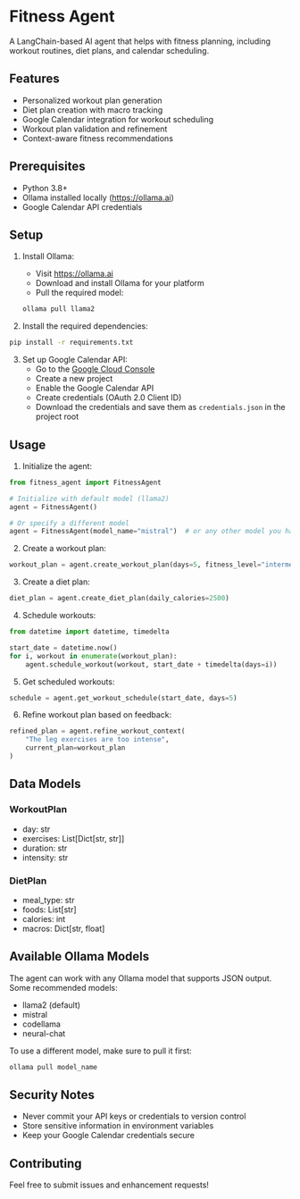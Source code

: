 # Fitness Agent

A LangChain-based AI agent that helps with fitness planning, including workout routines, diet plans, and calendar scheduling.

## Features

- Personalized workout plan generation
- Diet plan creation with macro tracking
- Google Calendar integration for workout scheduling
- Workout plan validation and refinement
- Context-aware fitness recommendations

## Prerequisites

- Python 3.8+
- Ollama installed locally (https://ollama.ai)
- Google Calendar API credentials

## Setup

1. Install Ollama:
   - Visit https://ollama.ai
   - Download and install Ollama for your platform
   - Pull the required model:
   ```bash
   ollama pull llama2
   ```

2. Install the required dependencies:
```bash
pip install -r requirements.txt
```

3. Set up Google Calendar API:
   - Go to the [Google Cloud Console](https://console.cloud.google.com/)
   - Create a new project
   - Enable the Google Calendar API
   - Create credentials (OAuth 2.0 Client ID)
   - Download the credentials and save them as `credentials.json` in the project root

## Usage

1. Initialize the agent:
```python
from fitness_agent import FitnessAgent

# Initialize with default model (llama2)
agent = FitnessAgent()

# Or specify a different model
agent = FitnessAgent(model_name="mistral")  # or any other model you have pulled
```

2. Create a workout plan:
```python
workout_plan = agent.create_workout_plan(days=5, fitness_level="intermediate")
```

3. Create a diet plan:
```python
diet_plan = agent.create_diet_plan(daily_calories=2500)
```

4. Schedule workouts:
```python
from datetime import datetime, timedelta

start_date = datetime.now()
for i, workout in enumerate(workout_plan):
    agent.schedule_workout(workout, start_date + timedelta(days=i))
```

5. Get scheduled workouts:
```python
schedule = agent.get_workout_schedule(start_date, days=5)
```

6. Refine workout plan based on feedback:
```python
refined_plan = agent.refine_workout_context(
    "The leg exercises are too intense",
    current_plan=workout_plan
)
```

## Data Models

### WorkoutPlan
- day: str
- exercises: List[Dict[str, str]]
- duration: str
- intensity: str

### DietPlan
- meal_type: str
- foods: List[str]
- calories: int
- macros: Dict[str, float]

## Available Ollama Models

The agent can work with any Ollama model that supports JSON output. Some recommended models:
- llama2 (default)
- mistral
- codellama
- neural-chat

To use a different model, make sure to pull it first:
```bash
ollama pull model_name
```

## Security Notes

- Never commit your API keys or credentials to version control
- Store sensitive information in environment variables
- Keep your Google Calendar credentials secure

## Contributing

Feel free to submit issues and enhancement requests! 